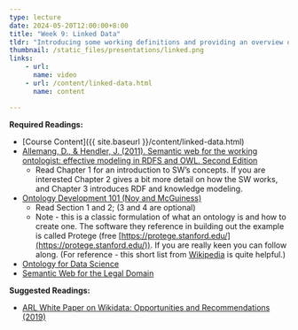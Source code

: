 ```yaml
---
type: lecture
date: 2024-05-20T12:00:00+8:00
title: "Week 9: Linked Data"
tldr: "Introducing some working definitions and providing an overview of concepts related to linked data and the promise, but ultimate failure of the semantic web."
thumbnail: /static_files/presentations/linked.png
links:
    - url: 
      name: video
    - url: /content/linked-data.html
      name: content

---
```

**Required Readings:**
- [Course Content]({{ site.baseurl }}/content/linked-data.html)
- [Allemang, D., & Hendler, J. (2011). Semantic web for the working ontologist: effective modeling in RDFS and OWL. Second Edition](https://canvas.uw.edu/files/65174738/download?download_frd=1)
    - Read Chapter 1 for an introduction to SW’s concepts. If you are interested Chapter 2 gives a bit more detail on how the SW works, and Chapter 3 introduces RDF and knowledge modeling.
- [Ontology Development 101 (Noy and McGuiness)](https://protege.stanford.edu/publications/ontology_development/ontology101-noy-mcguinness.html)
    - Read Section 1 and 2; (3 and 4 are optional)
    - Note - this is a classic formulation of what an ontology is and how to create one. The software they reference in building out the example is called Protege (free [https://protege.stanford.edu/](https://protege.stanford.edu/)). If you are really keen you can follow along. (For reference - this short list from [Wikipedia](https://en.wikipedia.org/wiki/Ontology_(information_science)#Components) is quite helpful.)
- [Ontology for Data Science](https://towardsdatascience.com/ontology-and-data-science-45e916288cc5)
- [Semantic Web for the Legal Domain](https://content.iospress.com/articles/semantic-web/sw224)

**Suggested Readings:**
- [ARL White Paper on Wikidata: Opportunities and Recommendations (2019)](https://www.arl.org/publications-resources/4751-arl-white-paper-on-wikidata-opportunities-and-recommendations#.XLdxXZNKh2Y)
